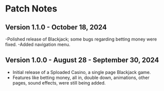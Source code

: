 # Patch Notes

## Version 1.1.0 - October 18, 2024
-Polished release of Blackjack; some bugs regarding betting money were fixed.
-Added navigation menu.

## Version 1.0.0 - August 28 - September 30, 2024
- Initial release of a Sploaded Casino, a single page Blackjack game.
- Features like betting money, all in, double down, animations, other pages, sound effects, were still being added.
